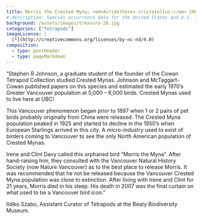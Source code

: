 ```yaml
---
title: Morris the Crested Myna; <em>Acridotheres cristatellus;</em> 2007; Irene and Clint Davy
# description: Species occurrence data for the United States and U.S. Territories.
background: /assets/images/treasure-26.jpg
categories: ["Tetrapods"]
imageLicense: |
  [*](http://creativecommons.org/licenses/by-nc-nd/4.0)
composition:
  - type: postHeader
  - type: pageMarkdown
---
```


“Stephen R Johnson, a graduate student of the founder of the Cowan Tetrapod Collection studied Crested Mynas. Johnson and McTaggart-Cowan published papers on this species and estimated the early 1970’s Greater Vancouver population at 5,000 – 6,000 birds. Crested Mynas used to live here at UBC!

This Vancouver phenomenon began prior to 1897 when 1 or 2 pairs of pet birds probably originally from China were released. The Crested Myna population peaked in 1925 and started to decline in the 1950’s when European Starlings arrived in this city. A micro-industry used to exist of birders coming to Vancouver to see the only North American population of Crested Mynas.

Irene and Clint Davy called this orphaned bird “Morris the Myna”. After hand-raising him, they consulted with the Vancouver Natural History Society (now Nature Vancouver) as to the best place to release Morris. It was recommended that he not be released because the Vancouver Crested Myna population was close to extinction. After living with Irene and Clint for 21 years, Morris died in his sleep. His death in 2007 was the final curtain on what used to be a Vancouver bird icon.”

Ildiko Szabo, Assistant Curator of Tetrapods at the Beaty Biodiversity Museum.
